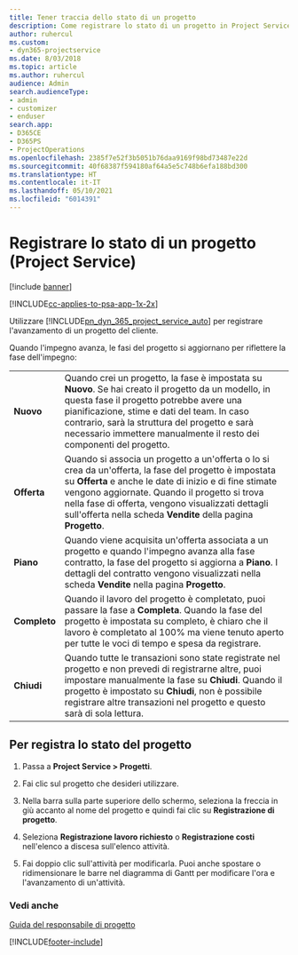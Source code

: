 ```yaml
---
title: Tener traccia dello stato di un progetto
description: Come registrare lo stato di un progetto in Project Service
author: ruhercul
ms.custom:
- dyn365-projectservice
ms.date: 8/03/2018
ms.topic: article
ms.author: ruhercul
audience: Admin
search.audienceType:
- admin
- customizer
- enduser
search.app:
- D365CE
- D365PS
- ProjectOperations
ms.openlocfilehash: 2385f7e52f3b5051b76daa9169f98bd73487e22d
ms.sourcegitcommit: 40f68387f594180af64a5e5c748b6efa188bd300
ms.translationtype: HT
ms.contentlocale: it-IT
ms.lasthandoff: 05/10/2021
ms.locfileid: "6014391"
---
```

# <a name="track-a-projects-status-project-service"></a>Registrare lo stato di un progetto (Project Service)

[!include [banner](../includes/psa-now-project-operations.md)]

[!INCLUDE[cc-applies-to-psa-app-1x-2x](../includes/cc-applies-to-psa-app-1x-2x.md)]

Utilizzare [!INCLUDE[pn_dyn_365_project_service_auto](../includes/pn-dyn-365-project-service-auto.md)] per registrare l'avanzamento di un progetto del cliente.  

Quando l'impegno avanza, le fasi del progetto si aggiornano per riflettere la fase dell'impegno:  


|              |                                                                                                                                                                                                                                                                                                  |
|--------------|--------------------------------------------------------------------------------------------------------------------------------------------------------------------------------------------------------------------------------------------------------------------------------------------------|
|   **Nuovo**    | Quando crei un progetto, la fase è impostata su **Nuovo**. Se hai creato il progetto da un modello, in questa fase il progetto potrebbe avere una pianificazione, stime e dati del team. In caso contrario, sarà la struttura del progetto e sarà necessario immettere manualmente il resto dei componenti del progetto. |
|  **Offerta**   |      Quando si associa un progetto a un'offerta o lo si crea da un'offerta, la fase del progetto è impostata su **Offerta** e anche le date di inizio e di fine stimate vengono aggiornate. Quando il progetto si trova nella fase di offerta, vengono visualizzati dettagli sull'offerta nella scheda **Vendite** della pagina **Progetto**.      |
|   **Piano**   |                                     Quando viene acquisita un'offerta associata a un progetto e quando l'impegno avanza alla fase contratto, la fase del progetto si aggiorna a **Piano**. I dettagli del contratto vengono visualizzati nella scheda **Vendite** nella pagina **Progetto**.                                      |
| **Completo** |                    Quando il lavoro del progetto è completato, puoi passare la fase a **Completa**. Quando la fase del progetto è impostata su completo, è chiaro che il lavoro è completato al 100% ma viene tenuto aperto per tutte le voci di tempo e spesa da registrare.                     |
|  **Chiudi**   |           Quando tutte le transazioni sono state registrate nel progetto e non prevedi di registrarne altre, puoi impostare manualmente la fase su **Chiudi**. Quando il progetto è impostato su **Chiudi**, non è possibile registrare altre transazioni nel progetto e questo sarà di sola lettura.           |

## <a name="to-track-a-projects-status"></a>Per registra lo stato del progetto  

1.  Passa a **Project Service > Progetti**.  

2.  Fai clic sul progetto che desideri utilizzare.  

3.  Nella barra sulla parte superiore dello schermo, seleziona la freccia in giù accanto al nome del progetto e quindi fai clic su **Registrazione di progetto**.  

4.  Seleziona **Registrazione lavoro richiesto** o **Registrazione costi** nell'elenco a discesa sull'elenco attività.  

5.  Fai doppio clic sull'attività per modificarla. Puoi anche spostare o ridimensionare le barre nel diagramma di Gantt per modificare l'ora e l'avanzamento di un'attività.  

### <a name="see-also"></a>Vedi anche  
 [Guida del responsabile di progetto](../psa/project-manager-guide.md)


[!INCLUDE[footer-include](../includes/footer-banner.md)]